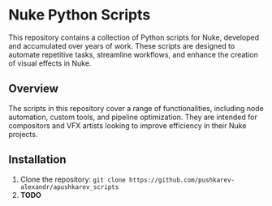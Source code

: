 # Nuke Python Scripts

This repository contains a collection of Python scripts for Nuke, developed and accumulated over years of work. These scripts are designed to automate repetitive tasks, streamline workflows, and enhance the creation of visual effects in Nuke.

## Overview

The scripts in this repository cover a range of functionalities, including node automation, custom tools, and pipeline optimization. They are intended for compositors and VFX artists looking to improve efficiency in their Nuke projects.

## Installation
1. Clone the repository:
`git clone https://github.com/pushkarev-alexandr/apushkarev_scripts`
2. **TODO**
